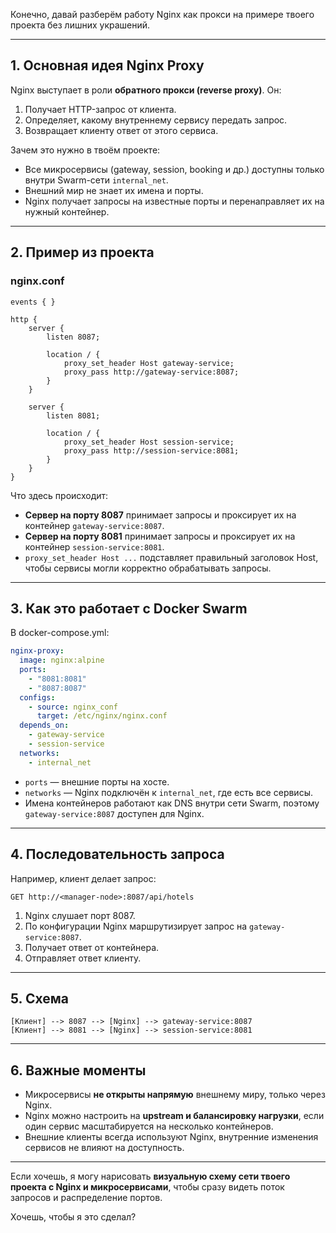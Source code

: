 Конечно, давай разберём работу Nginx как прокси на примере твоего проекта без лишних украшений.

---

## 1. Основная идея Nginx Proxy

Nginx выступает в роли **обратного прокси (reverse proxy)**.
Он:

1. Получает HTTP-запрос от клиента.
2. Определяет, какому внутреннему сервису передать запрос.
3. Возвращает клиенту ответ от этого сервиса.

Зачем это нужно в твоём проекте:

* Все микросервисы (gateway, session, booking и др.) доступны только внутри Swarm-сети `internal_net`.
* Внешний мир не знает их имена и порты.
* Nginx получает запросы на известные порты и перенаправляет их на нужный контейнер.

---

## 2. Пример из проекта

### nginx.conf

```nginx
events { }

http {
    server {
        listen 8087;

        location / {
            proxy_set_header Host gateway-service;
            proxy_pass http://gateway-service:8087;
        }
    }

    server {
        listen 8081;

        location / {
            proxy_set_header Host session-service;
            proxy_pass http://session-service:8081;
        }
    }
}
```

Что здесь происходит:

* **Сервер на порту 8087** принимает запросы и проксирует их на контейнер `gateway-service:8087`.
* **Сервер на порту 8081** принимает запросы и проксирует их на контейнер `session-service:8081`.
* `proxy_set_header Host ...` подставляет правильный заголовок Host, чтобы сервисы могли корректно обрабатывать запросы.

---

## 3. Как это работает с Docker Swarm

В docker-compose.yml:

```yaml
nginx-proxy:
  image: nginx:alpine
  ports:
    - "8081:8081"
    - "8087:8087"
  configs:
    - source: nginx_conf
      target: /etc/nginx/nginx.conf
  depends_on:
    - gateway-service
    - session-service
  networks:
    - internal_net
```

* `ports` — внешние порты на хосте.
* `networks` — Nginx подключён к `internal_net`, где есть все сервисы.
* Имена контейнеров работают как DNS внутри сети Swarm, поэтому `gateway-service:8087` доступен для Nginx.

---

## 4. Последовательность запроса

Например, клиент делает запрос:

```
GET http://<manager-node>:8087/api/hotels
```

1. Nginx слушает порт 8087.
2. По конфигурации Nginx маршрутизирует запрос на `gateway-service:8087`.
3. Получает ответ от контейнера.
4. Отправляет ответ клиенту.

---

## 5. Схема

```
[Клиент] --> 8087 --> [Nginx] --> gateway-service:8087
[Клиент] --> 8081 --> [Nginx] --> session-service:8081
```

---

## 6. Важные моменты

* Микросервисы **не открыты напрямую** внешнему миру, только через Nginx.
* Nginx можно настроить на **upstream и балансировку нагрузки**, если один сервис масштабируется на несколько контейнеров.
* Внешние клиенты всегда используют Nginx, внутренние изменения сервисов не влияют на доступность.

---

Если хочешь, я могу нарисовать **визуальную схему сети твоего проекта с Nginx и микросервисами**, чтобы сразу видеть поток запросов и распределение портов.

Хочешь, чтобы я это сделал?